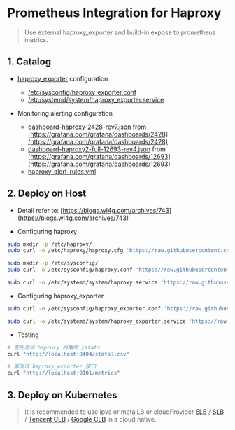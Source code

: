 # Prometheus Integration for Haproxy

> Use external haproxy_exporter and build-in expose to prometheus metrics.

## 1. Catalog

- [haproxy_exporter](haproxy_exporter) configuration
  - [/etc/sysconfig/haproxy_exporter.conf](sysconfig/haproxy_exporter.conf)
  - [/etc/systemd/system/haproxy_exporter.service](systemd/haproxy_exporter.service)

- Monitoring alerting configuration
  - [dashboard-haproxy-2428-rev7.json](dashboard-haproxy-2428-rev7.json) from [https://grafana.com/grafana/dashboards/2428](https://grafana.com/grafana/dashboards/2428)
  - [dashboard-haproxy2-full-12693-rev4.json](dashboard-haproxy2-full-12693-rev4.json) from [https://grafana.com/grafana/dashboards/12693](https://grafana.com/grafana/dashboards/12693)
  - [haproxy-alert-rules.yml](haproxy-alert-rules.yml)

## 2. Deploy on Host

- Detail refer to: [https://blogs.wl4g.com/archives/743](https://blogs.wl4g.com/archives/743)

- Configuring haproxy

```bash
sudo mkdir -p /etc/haproxy/
sudo curl -o /etc/haproxy/haproxy.cfg 'https://raw.githubusercontent.com/wl4g/prometheus-integration/master/prometheus/haproxy/haproxy/haproxy.cfg'

sudo mkdir -p /etc/sysconfig/
sudo curl -o /etc/sysconfig/haproxy.conf 'https://raw.githubusercontent.com/wl4g/prometheus-integration/master/prometheus/haproxy/sysconfig/haproxy.conf'

sudo curl -o /etc/systemd/system/haproxy.service 'https://raw.githubusercontent.com/wl4g/prometheus-integration/master/prometheus/haproxy/systemd/haproxy.service'
```

- Configuring haproxy_exporter

```bash
sudo curl -o /etc/sysconfig/haproxy_exporter.conf 'https://raw.githubusercontent.com/wl4g/prometheus-integration/master/prometheus/haproxy/sysconfig/haproxy_exporter.conf'

sudo curl -o /etc/systemd/system/haproxy_exporter.service 'https://raw.githubusercontent.com/wl4g/prometheus-integration/master/prometheus/haproxy/systemd/haproxy_exporter.service'
```

- Testing

```bash
# 首先测试 haproxy 内置的 /stats
curl "http://localhost:8404/stats?;csv"

# 再测试 haproxy_exporter 接口
curl "http://localhost:9101/metrics"
```

## 3. Deploy on Kubernetes

> It is recommended to use ipvs or metalLB or cloudProvider [ELB](https://aws.amazon.com/cn/elasticloadbalancing/) / [SLB](http://slb.console.aliyun.com/) / [Tencent CLB](https://cloud.tencent.com/product/clb) / [Google CLB](https://cloud.google.com/load-balancing) in a cloud native.
